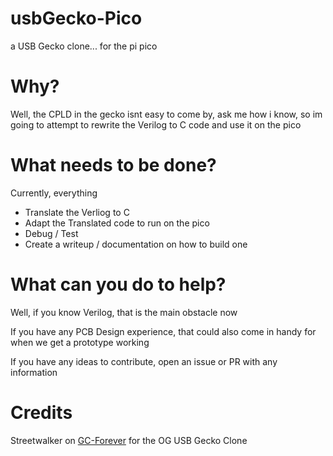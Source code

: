 # usbGecko-Pico
a USB Gecko clone... for the pi pico

# Why?
Well, the CPLD in the gecko isnt easy to come by, ask me how i know, so im going to attempt to rewrite the Verilog to C code and use it on the pico

# What needs to be done?
Currently, everything
* Translate the Verliog to C
* Adapt the Translated code to run on the pico
* Debug / Test
* Create a writeup / documentation on how to build one

# What can you do to help?
Well, if you know Verilog, that is the main obstacle now

If you have any PCB Design experience, that could also come in handy for when we get a prototype working

If you have any ideas to contribute, open an issue or PR with any information

# Credits
Streetwalker on [GC-Forever][1] for the OG USB Gecko Clone

[1]: https://www.gc-forever.com/forums/viewtopic.php?f=26&t=3089
